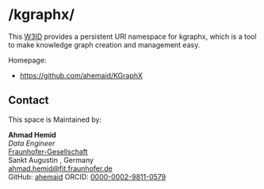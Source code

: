 # /kgraphx/
This [W3ID](https://w3id.org) provides a persistent URI namespace for kgraphx, which is a tool to make  knowledge graph creation and management easy.

Homepage:
* https://github.com/ahemaid/KGraphX

## Contact
This space is Maintained by:  

**Ahmad Hemid**  
*Data Engineer*  
[Fraunhofer-Gesellschaft](https://www.fraunhofer.de/)  
Sankt Augustin , Germany  
<ahmad.hemid@fit.fraunhofer.de>  
GitHub: [ahemaid](https://github.com/ahemaid)
ORCID: [0000-0002-9811-0579](https://orcid.org/0000-0002-9811-0579)  


